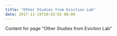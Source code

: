 ```yaml
---
title: "Other Studies from Eviction Lab"
date: 2017-11-19T20:43:02-08:00
---
```


Content for page "Other Studies from Eviction Lab"
